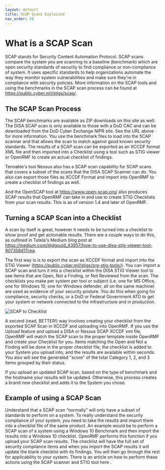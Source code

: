 ```yaml
---
layout: default
title: SCAP Scans Explained
nav_order: 20
---
```


# What is a SCAP Scan

SCAP stands for Security Content Automation Protocol.  SCAP scans compare the system you are scanning to a baseline (benchmark) which are open security standards of security to find compliance or non-compliance of system.   It uses specific standards to help organizations automate the way they monitor system vulnerabilities and make sure they're in compliance with security policies. More information on the SCAP tools and using the benchmarks in the SCAP scan process can be found at <a href="https://public.cyber.mil/stigs/scap/" target="_blank">https://public.cyber.mil/stigs/scap/</a>. 

## The SCAP Scan Process
The SCAP benchmarks are available as ZIP downloads on this site as well. The DISA SCAP scan is only available to those with a DoD CAC and can be downloaded from the DoD Cyber Exchange NIPR site. See the URL above for more information.  You use the benchmark files to load into the SCAP scanner and that allows the scan to match against good known security standards.  The results of a SCAP scan can be exported as an XCCDF format XML file and then imported into a Checklist using a tool such as STIG viewer or OpenRMF to create an actual checklist of findings.

Tennable's tool Nessus also has a SCAP scan capability for SCAP scans that covers a subset of the scans that the DISA SCAP Scanner can do. You also can export those files as XCCDF Format and import into OpenRMF to create a checklist of findings as well. 

And the OpenSCAP tool at https://www.open-scap.org/ also produces SCAP results that OpenRMF can take in and use to create STIG Checklists from your scan results. This is as of version 1.4 and later of OpenRMF.

## Turning a SCAP Scan into a Checklist
A scan by itself is great, however it needs to be turned into a checklist to show proof and get actionable results. There are a couple ways to do this, as outlined in Tutela's Medium blog post at <a  href="https://medium.com/@dgould_43957/how-to-use-disa-stig-viewer-tool-907358d17cea" target="_blank">https://medium.com/@dgould_43957/how-to-use-disa-stig-viewer-tool-907358d17cea</a>.

The first way is is to export the scan as XCCDF format and import into the STIG Viewer 
(<a target="_blank" href="https://public.cyber.mil/stigs/srg-stig-tools/">https://public.cyber.mil/stigs/srg-stig-tools/</a>). You can import a SCAP scan and turn it into a checklist within the DISA STIG Viewer tool to see items that are Open, Not a Finding, or Not Reviewed from the scan. The checklists you make per system per tool or subject (i.e. one for MS Office, one for Windows 10, one for Windows defender, all on the same machine) are used as evidence of your security posture. You do this when going for compliance, security checks, or a DoD or Federal Government ATO to get your system or network connected to the infrastructure and in production.

![SCAP to Checklist](/assets/OpenRMF-SCAP-Process.png)

A second (read, BETTER!) way involves creating your checklist from the exported SCAP Scan in XCCDF and uploading into OpenRMF. If you use the Upload feature and upload a DISA or Nessus SCAP XCCDF xml file, OpenRMF will match the SCAP scan to the proper template inside OpenRMF and create your Checklist for you. Items matching the Open and Not a Finding will be done in the proper checklist file, the checklist is added to your System you upload into, and the results are available within seconds. You also will see the generated "score" of the total Category 1, 2, and 3 items grouped by their status. 

If you upload an updated SCAP scan, based on the type of benchmark and the hostname your results will be updated. Otherwise, this process creates a brand new checklist and adds it to the System you chose.

## Example of using a SCAP Scan
Understand that a SCAP scan “normally” will only have a subset of standards to perform on a system.   To really understand the security compliance of your system, you need to take the results and import them into a checklist file of the same product.  An example would be to perform a SCAP scan of a system using a Windows 10 Benchmark and then import the results into a Windows 10 checklist.  OpenRMF performs this function if you upload your SCAP scan results.  The checklist will have the full set of security compliance items and when you import the SCAP results it will update the blank checklist with its findings.  You will then go through the rest for applicability to your system.  There is an article on how to perform these actions using the SCAP scanner and STIG tool here .